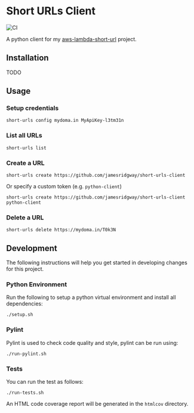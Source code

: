 # Short URLs Client
![CI](https://github.com/jamesridgway/short-urls-client/workflows/CI/badge.svg?branch=master)

A python client for my [aws-lambda-short-url](https://github.com/jamesridgway/aws-lambda-short-url) project.

## Installation
TODO

## Usage

### Setup credentials

    short-urls config mydoma.in MyApiKey-l3tm31n

### List all URLs

    short-urls list

### Create a URL

    short-urls create https://github.com/jamesridgway/short-urls-client

Or specify a custom token (e.g. `python-client`)

    short-urls create https://github.com/jamesridgway/short-urls-client python-client

### Delete a URL

    short-urls delete https://mydoma.in/T0k3N

## Development
The following instructions will help you get started in developing changes for this project.

### Python Environment
Run the following to setup a python virtual environment and install all dependencies:

    ./setup.sh

### Pylint
Pylint is used to check code quality and style, pylint can be run using:

    ./run-pylint.sh

### Tests
You can run the test as follows:

    ./run-tests.sh

An HTML code coverage report will be generated in the `htmlcov` directory.
